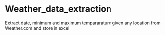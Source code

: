 # Weather_data_extraction
Extract date, minimum and maximum tempararature given any location from Weather.com and store in excel
